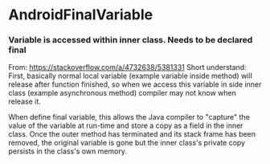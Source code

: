 # AndroidFinalVariable

###  Variable is accessed within inner class. Needs to be declared final
From: https://stackoverflow.com/a/4732638/5381331
Short understand:
First, basically normal local variable (example variable inside method) will release after function finished,
so when we access this variable in side inner class (example asynchronous method) compiler may not know when release it.

When define final variable,  this allows the Java compiler to "capture" the value of the variable at run-time
and store a copy as a field in the inner class. Once the outer method has terminated and its stack frame has been removed,
the original variable is gone but the inner class's private copy persists in the class's own memory.